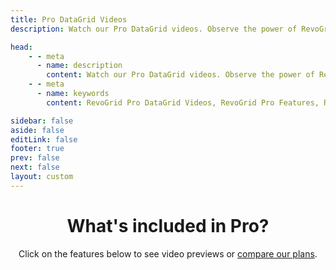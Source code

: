 ```yaml
---
title: Pro DataGrid Videos
description: Watch our Pro DataGrid videos. Observe the power of RevoGrid Pro.

head:
    - - meta
      - name: description
        content: Watch our Pro DataGrid videos. Observe the power of RevoGrid Pro.
    - - meta
      - name: keywords
        content: RevoGrid Pro DataGrid Videos, RevoGrid Pro Features, RevoGrid Pro Demo

sidebar: false
aside: false
editLink: false
footer: true
prev: false
next: false
layout: custom
---
```



<script lang="ts" setup>
import { featuresPro } from './features.pro'
import FeaturesGrid from './FeaturesGrid.vue'
</script>


<div style="text-align: center">

# What's included in Pro?

Click on the features below to see video previews or [compare our plans](/pro).

</div>
<br/>

<FeaturesGrid :features="featuresPro" />

<br />
<br />
<br />

<!--@include: ./_frequent-questions.md -->
